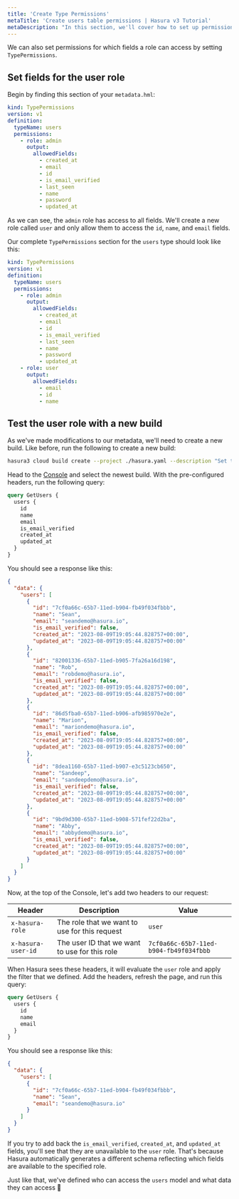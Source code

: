 ```yaml
---
title: 'Create Type Permissions'
metaTitle: 'Create users table permissions | Hasura v3 Tutorial'
metaDescription: "In this section, we'll cover how to set up permissions for the users table for select operations."
---
```


We can also set permissions for which fields a role can access by setting `TypePermissions`.

## Set fields for the user role

Begin by finding this section of your `metadata.hml`:

```yaml
kind: TypePermissions
version: v1
definition:
  typeName: users
  permissions:
    - role: admin
      output:
        allowedFields:
          - created_at
          - email
          - id
          - is_email_verified
          - last_seen
          - name
          - password
          - updated_at
```

As we can see, the `admin` role has access to all fields. We'll create a new role called `user` and only allow them to
access the `id`, `name`, and `email` fields.

Our complete `TypePermissions` section for the `users` type should look like this:

```yaml
kind: TypePermissions
version: v1
definition:
  typeName: users
  permissions:
    - role: admin
      output:
        allowedFields:
          - created_at
          - email
          - id
          - is_email_verified
          - last_seen
          - name
          - password
          - updated_at
    - role: user
      output:
        allowedFields:
          - email
          - id
          - name
```

## Test the user role with a new build

As we've made modifications to our metadata, we'll need to create a new build. Like before, run the following to create
a new build:

```bash
hasura3 cloud build create --project ./hasura.yaml --description "Set type permissions for users"
```

Head to the [Console](https://console.hasura.io) and select the newest build. With the pre-configured headers, run the
following query:

```graphql
query GetUsers {
  users {
    id
    name
    email
    is_email_verified
    created_at
    updated_at
  }
}
```

You should see a response like this:

```json
{
  "data": {
    "users": [
      {
        "id": "7cf0a66c-65b7-11ed-b904-fb49f034fbbb",
        "name": "Sean",
        "email": "seandemo@hasura.io",
        "is_email_verified": false,
        "created_at": "2023-08-09T19:05:44.828757+00:00",
        "updated_at": "2023-08-09T19:05:44.828757+00:00"
      },
      {
        "id": "82001336-65b7-11ed-b905-7fa26a16d198",
        "name": "Rob",
        "email": "robdemo@hasura.io",
        "is_email_verified": false,
        "created_at": "2023-08-09T19:05:44.828757+00:00",
        "updated_at": "2023-08-09T19:05:44.828757+00:00"
      },
      {
        "id": "86d5fba0-65b7-11ed-b906-afb985970e2e",
        "name": "Marion",
        "email": "mariondemo@hasura.io",
        "is_email_verified": false,
        "created_at": "2023-08-09T19:05:44.828757+00:00",
        "updated_at": "2023-08-09T19:05:44.828757+00:00"
      },
      {
        "id": "8dea1160-65b7-11ed-b907-e3c5123cb650",
        "name": "Sandeep",
        "email": "sandeepdemo@hasura.io",
        "is_email_verified": false,
        "created_at": "2023-08-09T19:05:44.828757+00:00",
        "updated_at": "2023-08-09T19:05:44.828757+00:00"
      },
      {
        "id": "9bd9d300-65b7-11ed-b908-571fef22d2ba",
        "name": "Abby",
        "email": "abbydemo@hasura.io",
        "is_email_verified": false,
        "created_at": "2023-08-09T19:05:44.828757+00:00",
        "updated_at": "2023-08-09T19:05:44.828757+00:00"
      }
    ]
  }
}
```

Now, at the top of the Console, let's add two headers to our request:

| Header             | Description                                   | Value                                  |
| ------------------ | --------------------------------------------- | -------------------------------------- |
| `x-hasura-role`    | The role that we want to use for this request | `user`                                 |
| `x-hasura-user-id` | The user ID that we want to use for this role | `7cf0a66c-65b7-11ed-b904-fb49f034fbbb` |

When Hasura sees these headers, it will evaluate the `user` role and apply the filter that we defined. Add the headers,
refresh the page, and run this query:

```graphql
query GetUsers {
  users {
    id
    name
    email
  }
}
```

You should see a response like this:

```json
{
  "data": {
    "users": [
      {
        "id": "7cf0a66c-65b7-11ed-b904-fb49f034fbbb",
        "name": "Sean",
        "email": "seandemo@hasura.io"
      }
    ]
  }
}
```

If you try to add back the `is_email_verified`, `created_at`, and `updated_at` fields, you'll see that they are
unavailable to the `user` role. That's because Hasura automatically generates a different schema reflecting which fields
are available to the specified role.

Just like that, we've defined who can access the `users` model and what data they can access 🎉
